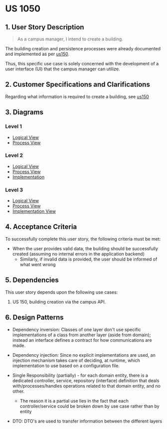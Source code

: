 # US 1050

## 1. User Story Description

> As a campus manager, I intend to create a building.

The building creation and persistence processes were already
documented and implemented as per [us150](../us150/README.md).

Thus, this specific use case is solely concerned with the
development of a user interface (UI) that the campus
manager can utilize.

## 2. Customer Specifications and Clarifications

Regarding what information is required to create a building,
see [us150](../us150/README.md)

## 3. Diagrams

### Level 1

- [Logical View](../general-purpose/level1/logical-view.svg)
- [Process View](./level1/process-view.svg)

### Level 2
- [Logical View](../general-purpose/level2/logical-view.svg)
- [Process View](./level2/process-view.svg)
- [Implementation](../general-purpose/level2/implementation-view.svg)

### Level 3
- [Logical View](../general-purpose/level3/ui-logical-view.svg)
- [Process View](./level3/process-view.svg)
- [Implementation View](../general-purpose/level3/ui-implementation-view.svg)

## 4. Acceptance Criteria

To successfully complete this user story, the following criteria must be met:

<!-- - The interface should be able to display/communicate to the -->
<!-- user what buildings already exist in the system. -->
<!--     + This list should be updated after a successful creation -->
- When the user provides valid data, the building should
be successfully created (assuming no internal errors in the application backend)
    + Similarly, if invalid data is provided, the user should
    be informed of what went wrong

## 5. Dependencies

This user story depends upon the following use cases:

1. US 150, building creation via the campus API.

## 6. Design Patterns
- Dependency inversion: Classes of one layer don't use specific implementations of a class from another layer (aside from domain); instead an interface defines a contract for how communications are made.

- Dependency injection: Since no explicit implementations are used, an injection mechanism takes care of deciding, at runtime, which implementation to use based on a configuration file.

- Single Responsibility (partially) - for each domain entity, there is a dedicated controller, service, repository (interface) definition that deals with/processes/handles operations related to that domain entity, and no other.
    + The reason it is a partial use lies in the fact that each controller/service could be broken down by use case rather than by entity

- DTO: DTO's are used to transfer information between the different layers
